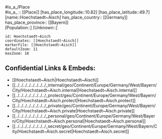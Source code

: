﻿---
location: [49.7,10.82] 
mapzoom: [7,12] 
mapmarker: city 
type: City
tags:
- geo/City


SpocWebEntityId: 31074
isDeleted: false
confidential: public

---
#is_a_/Place  
#is_a_ :: [[Place]] 
[has_place_longitude::10.82] 
[has_place_latitude::49.7] 
[name::Hoechstaedt~Aisch] 
has_place_country:: [[Germany]]  
has_place_province:: [[Bayern]]  
[Population::] 
[Unknown::] 


```leaflet
id: Hoechstaedt~Aisch
coordinates: [[Hoechstaedt~Aisch]] 
markerFile: [[Hoechstaedt~Aisch]] 
defaultZoom: 11 
maxZoom: 18
```


## Confidential Links & Embeds: 
- [[Hoechstaedt~Aisch|Hoechstaedt~Aisch]]  
- [[../../../../../../../../_internal/geo/Continent/Europe/Germany/West/Bayern/City/Hoechstaedt~Aisch.internal|Hoechstaedt~Aisch.internal]] 
- [[../../../../../../../../_protect/geo/Continent/Europe/Germany/West/Bayern/City/Hoechstaedt~Aisch.protect|Hoechstaedt~Aisch.protect]] 
- [[../../../../../../../../_private/geo/Continent/Europe/Germany/West/Bayern/City/Hoechstaedt~Aisch.private|Hoechstaedt~Aisch.private]] 
- [[../../../../../../../../_personal/geo/Continent/Europe/Germany/West/Bayern/City/Hoechstaedt~Aisch.personal|Hoechstaedt~Aisch.personal]] 
- [[../../../../../../../../_secret/geo/Continent/Europe/Germany/West/Bayern/City/Hoechstaedt~Aisch.secret|Hoechstaedt~Aisch.secret]] 
